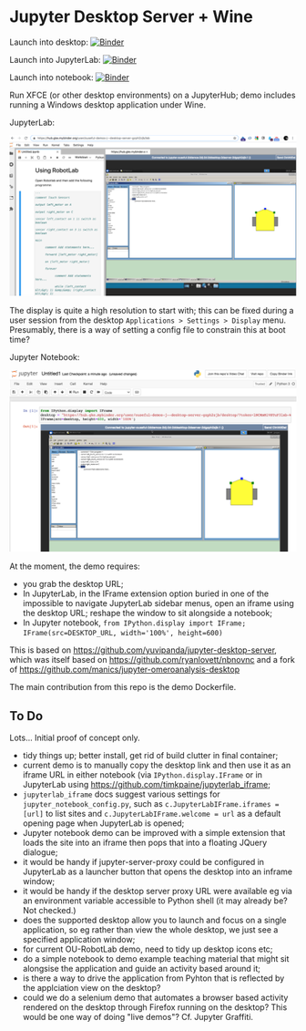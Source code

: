# Jupyter Desktop Server + Wine

Launch into desktop: [![Binder](https://mybinder.org/badge_logo.svg)](https://mybinder.org/v2/gh/ouseful-demos/jupyter-desktop-server/robotlab?urlpath=desktop)

Launch into JupyterLab: [![Binder](https://mybinder.org/badge_logo.svg)](https://mybinder.org/v2/gh/ouseful-demos/jupyter-desktop-server/robotlab?urlpath=lab)

Launch into notebook: [![Binder](https://mybinder.org/badge_logo.svg)](https://mybinder.org/v2/gh/ouseful-demos/jupyter-desktop-server/robotlab)


Run XFCE (or other desktop environments) on a JupyterHub; demo includes running a Windows desktop application under Wine.

JupyterLab:

![](JupyterLab_robotLab.png)

The display is quite a high resolution to start with; this can be fixed during a user session from the desktop `Applications > Settings > Display` menu. Presumably, there is a way of setting a config file to constrain this at boot time?

Jupyter Notebook:

![](Jupyter_Notebook_robotlab.png)

At the moment, the demo requires:

- you grab the desktop URL;
- In JupyterLab, in the IFrame extension option buried in one of the impossible to navigate JupyterLab sidebar menus, open an iframe using the desktop URL; reshape the window to sit alongside a notebook;
- In Jupyter notebook, `from IPython.display import IFrame; IFrame(src=DESKTOP_URL, width='100%', height=600)`

This is based on https://github.com/yuvipanda/jupyter-desktop-server, which was itself based on https://github.com/ryanlovett/nbnovnc and a fork of https://github.com/manics/jupyter-omeroanalysis-desktop

The main contribution from this repo is the demo Dockerfile.

## To Do

Lots... Initial proof of concept only.

- tidy things up; better install, get rid of build clutter in final container;
- current demo is to manually copy the desktop link and then use it as an iframe URL in either notebook (via `IPython.display.IFrame` or in JupyterLab using https://github.com/timkpaine/jupyterlab_iframe;
- `jupyterlab_iframe` docs suggest various settings for `jupyter_notebook_config.py`, such as `c.JupyterLabIFrame.iframes = [url]` to list sites and `c.JupyterLabIFrame.welcome = url` as a default opening page when JupyterLab is opened;
- Jupyter notebook demo can be improved with a simple extension that loads the site into an iframe then pops that into a floating JQuery dialogue;
- it would be handy if jupyter-server-proxy could be configured in JupyterLab as a launcher button that opens the desktop into an inframe window;
- it would be handy if the desktop server proxy URL were available eg via an environment variable accessible to Python shell (it may already be? Not checked.)
- does the supported desktop allow you to launch and focus on a single application, so eg rather than view the whole desktop, we just see a specified application window;
- for current OU-RobotLab demo, need to tidy up desktop icons etc;
- do a simple notebook to demo example teaching material that might sit alongsise the application and guide an activity based around it;
- is there a way to drive the application from Pyhton that is reflected by the applciation view on the desktop?
- could we do a selenium demo that automates a browser based activity rendered on the desktop through Firefox running on the desktop? This would be one way of doing "live demos"? Cf. Jupyter Graffiti.
